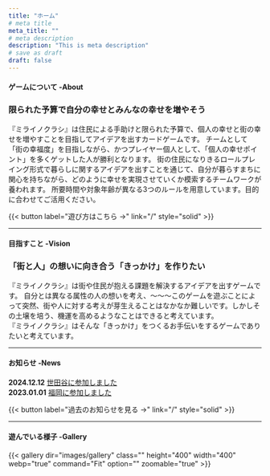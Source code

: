 ```yaml
---
title: "ホーム"
# meta title
meta_title: ""
# meta description
description: "This is meta description"
# save as draft
draft: false
---
```


#### ゲームについて -About
### 限られた予算で自分の幸せとみんなの幸せを増やそう

『ミライノクラシ』は住民による手助けと限られた予算で、個人の幸せと街の幸せを増やすことを目指してアイデアを出すカードゲームです。
チームとして「街の幸福度」を目指しながら、かつプレイヤー個人として、「個人の幸せポイント」を多くゲットした人が勝利となります。
街の住民になりきるロールプレイング形式で暮らしに関するアイデアを出すことを通じて、自分が暮らすまちに関心を持ちながら、どのように幸せを実現させていくか模索するチームワークが養われます。
所要時間や対象年齢が異なる3つのルールを用意しています。目的に合わせてご活用ください。

{{< button label="遊び方はこちら →" link="/" style="solid" >}}

<hr>

#### 目指すこと -Vision

### 「街と人」の想いに向き合う「きっかけ」を作りたい

『ミライノクラシ』は街や住民が抱える課題を解決するアイデアを出すゲームです。
自分とは異なる属性の人の想いを考え、〜〜〜このゲームを遊ぶことによって突然、街や人に対する考えが芽生えることはなかなか難しいです。しかしその土壌を培う、機運を高めるようなことはできると考えています。  
『ミライノクラシ』はそんな「きっかけ」をつくるお手伝いをするゲームでありたいと考えています。

<hr>

#### お知らせ -News

**2024.12.12** [世田谷に参加しました](https://www.google.com)  
**2023.01.01** [福岡に参加しました](https://www.google.com)  

{{< button label="過去のお知らせを見る →" link="/" style="solid" >}}

<hr>

#### 遊んでいる様子 -Gallery

{{< gallery dir="images/gallery" class="" height="400" width="400" webp="true" command="Fit" option="" zoomable="true" >}}

